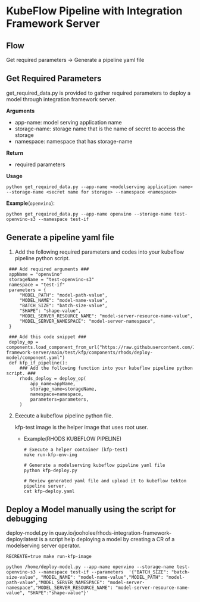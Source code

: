 # KubeFlow Pipeline with Integration Framework Server

## Flow
Get required parameters -> Generate a pipeline yaml file

## Get Required Parameters
get_required_data.py is provided to gather required parameters to deploy a model through integration framework server.

**Arguments**
- app-name: model serving application name
- storage-name: storage name that is the name of secret to access the storage
- namespace: namespace that has storage-name

**Return**
- required parameters

**Usage**
~~~
python get_required_data.py --app-name <modelserving application name> --storage-name <secret name for storage> --namespace <namespace>
~~~

**Example**(`openvino`):
~~~
python get_required_data.py --app-name openvino --storage-name test-openvino-s3 --namespace test-if
~~~

## Generate a pipeline yaml file

1. Add the following required parameters and codes into your kubeflow pipeline python script.
~~~
 ### Add required arguments ###
 appName = "openvino"
 storageName = "test-openvino-s3"
 namespace = "test-if"
 parameters = {
     "MODEL_PATH": "model-path-value",
     "MODEL_NAME": "model-name-value",
     "BATCH_SIZE": "batch-size-value",
     "SHAPE": "shape-value",
     "MODEL_SERVER_RESOURCE_NAME": "model-server-resource-name-value",
     "MODEL_SERVER_NAMESPACE": "model-server-namespace",
 }
 
 ### Add this code snippet ###
 deploy_op = components.load_component_from_url("https://raw.githubusercontent.com/Jooho/integration-framework-server/main/test/kfp/components/rhods/deploy-model/component.yaml")
 def kfp_if_pipeline():
     ### Add the following function into your kubeflow pipeline python script. ###
     rhods_deploy = deploy_op(
         app_name=appName,
         storage_name=storageName,
         namespace=namespace,
         parameters=parameters,
     )
~~~

2. Execute a kubeflow pipeline python file.
  
   kfp-test image is the helper image that uses root user.

   - Example(RHODS KUBEFLOW PIPELINE)
      ~~~
      # Execute a helper container (kfp-test)
      make run-kfp-env-img

      # Generate a modelserving kubeflow pipeline yaml file
      python kfp-deploy.py

      # Review generated yaml file and upload it to kubeflow tekton pipeline server.
      cat kfp-deploy.yaml
      ~~~




## Deploy a Model manually using the script for debugging
deploy-model.py in quay.io/jooholee/rhods-integration-framework-deploy:latest is a script help deploying a model by creating a CR of a modelserving server operator.
~~~
RECREATE=true make run-kfp-image

python /home/deploy-model.py --app-name openvino --storage-name test-openvino-s3 --namespace test-if --parameters  '{"BATCH_SIZE": "batch-size-value", "MODEL_NAME": "model-name-value","MODEL_PATH": "model-path-value","MODEL_SERVER_NAMESPACE": "model-server-namespace","MODEL_SERVER_RESOURCE_NAME": "model-server-resource-name-value", "SHAPE":"shape-value"}'
~~~
